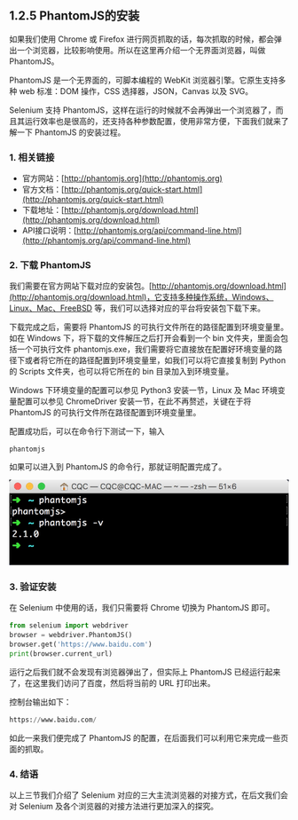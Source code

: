 ## 1.2.5 PhantomJS的安装

如果我们使用 Chrome 或 Firefox 进行网页抓取的话，每次抓取的时候，都会弹出一个浏览器，比较影响使用。所以在这里再介绍一个无界面浏览器，叫做 PhantomJS。

PhantomJS 是一个无界面的，可脚本编程的 WebKit 浏览器引擎。它原生支持多种 web 标准：DOM 操作，CSS 选择器，JSON，Canvas 以及 SVG。

Selenium 支持 PhantomJS，这样在运行的时候就不会再弹出一个浏览器了，而且其运行效率也是很高的，还支持各种参数配置，使用非常方便，下面我们就来了解一下 PhantomJS 的安装过程。

### 1. 相关链接

* 官方网站：[http://phantomjs.org](http://phantomjs.org)
* 官方文档：[http://phantomjs.org/quick-start.html](http://phantomjs.org/quick-start.html)
* 下载地址：[http://phantomjs.org/download.html](http://phantomjs.org/download.html)
* API接口说明：[http://phantomjs.org/api/command-line.html](http://phantomjs.org/api/command-line.html)

### 2. 下载 PhantomJS

我们需要在官方网站下载对应的安装包。[http://phantomjs.org/download.html](http://phantomjs.org/download.html)，它支持多种操作系统，Windows、Linux、Mac、FreeBSD 等，我们可以选择对应的平台将安装包下载下来。

下载完成之后，需要将 PhantomJS 的可执行文件所在的路径配置到环境变量里。如在 Windows 下，将下载的文件解压之后打开会看到一个 bin 文件夹，里面会包括一个可执行文件 phantomjs.exe，我们需要将它直接放在配置好环境变量的路径下或者将它所在的路径配置到环境变量里，如我们可以将它直接复制到 Python 的 Scripts 文件夹，也可以将它所在的 bin 目录加入到环境变量。

Windows 下环境变量的配置可以参见 Python3 安装一节，Linux 及 Mac 环境变量配置可以参见 ChromeDriver 安装一节，在此不再赘述，关键在于将 PhantomJS 的可执行文件所在路径配置到环境变量里。

配置成功后，可以在命令行下测试一下，输入

```
phantomjs
```

如果可以进入到 PhantomJS 的命令行，那就证明配置完成了。

![](./assets/2017-05-28-23-52-27.jpg)

### 3. 验证安装

在 Selenium 中使用的话，我们只需要将 Chrome 切换为 PhantomJS 即可。

```python
from selenium import webdriver
browser = webdriver.PhantomJS()
browser.get('https://www.baidu.com')
print(browser.current_url)
```

运行之后我们就不会发现有浏览器弹出了，但实际上 PhantomJS 已经运行起来了，在这里我们访问了百度，然后将当前的 URL 打印出来。

控制台输出如下：

```python
https://www.baidu.com/
```

如此一来我们便完成了 PhantomJS 的配置，在后面我们可以利用它来完成一些页面的抓取。

### 4. 结语

以上三节我们介绍了 Selenium 对应的三大主流浏览器的对接方式，在后文我们会对 Selenium 及各个浏览器的对接方法进行更加深入的探究。

